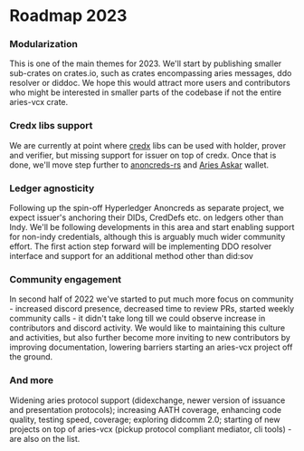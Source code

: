 # Roadmap 2023

### Modularization
This is one of the main themes for 2023. We'll start by publishing smaller sub-crates on crates.io, 
such as crates encompassing aries messages, ddo resolver or diddoc. We hope this would attract 
more users and contributors who might be interested in smaller parts of the codebase if not the 
entire aries-vcx crate.

### Credx libs support
We are currently at point where [credx](https://github.com/hyperledger/indy-shared-rs/) libs can 
be used with holder, prover and verifier, but missing support for issuer on top of credx. 
Once that is done, we'll move step further to 
[anoncreds-rs](https://github.com/hyperledger/anoncreds-rs) and 
[Aries Askar](https://github.com/openwallet-foundation/askar) wallet.

### Ledger agnosticity
Following up the spin-off Hyperledger Anoncreds as separate project, we expect issuer's anchoring 
their DIDs, CredDefs etc. on ledgers other than Indy. We'll be following developments in this 
area and start enabling support for non-indy credentials, although this is arguably much 
wider community effort. The first action step forward will be implementing DDO resolver 
interface and support for an additional method other than did:sov

### Community engagement
In second half of 2022 we've started to put much more focus on community - increased discord 
presence, decreased time to review PRs, started weekly community calls - it didn't take long 
till we could observe increase in contributors and discord activity. We would like to 
maintaining this culture and activities, but also further become more inviting to new 
contributors by improving documentation, lowering barriers starting an aries-vcx 
project off the ground.

### And more
Widening aries protocol support (didexchange, newer version of issuance and presentation protocols);
increasing AATH coverage, enhancing code quality, testing speed, coverage; exploring didcomm 2.0; 
starting of new projects on top of aries-vcx (pickup protocol compliant mediator, 
cli tools) - are also on the list.
